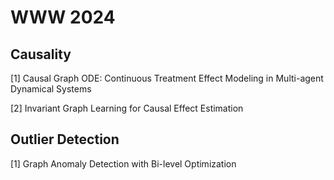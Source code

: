 # WWW 2024

## Causality

[1] Causal Graph ODE: Continuous Treatment Effect Modeling in Multi-agent Dynamical Systems

[2] Invariant Graph Learning for Causal Effect Estimation

## Outlier Detection

[1] Graph Anomaly Detection with Bi-level Optimization